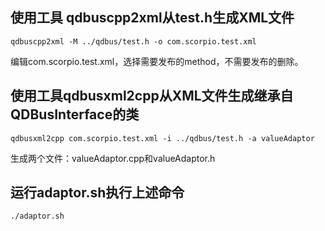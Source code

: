## 使用工具 qdbuscpp2xml从test.h生成XML文件

```
qdbuscpp2xml -M ../qdbus/test.h -o com.scorpio.test.xml
```
编辑com.scorpio.test.xml，选择需要发布的method，不需要发布的删除。

## 使用工具qdbusxml2cpp从XML文件生成继承自QDBusInterface的类
```
qdbusxml2cpp com.scorpio.test.xml -i ../qdbus/test.h -a valueAdaptor
```
生成两个文件：valueAdaptor.cpp和valueAdaptor.h

## 运行adaptor.sh执行上述命令
```
./adaptor.sh
```
